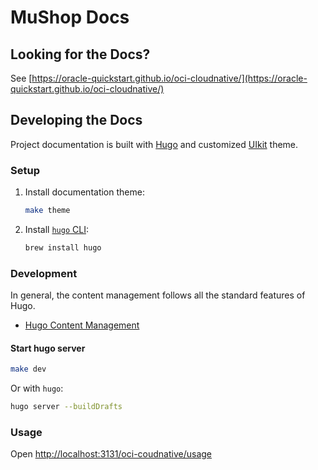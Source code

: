 # MuShop Docs

## Looking for the Docs?

See [https://oracle-quickstart.github.io/oci-cloudnative/](https://oracle-quickstart.github.io/oci-cloudnative/)

## Developing the Docs

Project documentation is built with [Hugo](https://gohugo.io/) and customized [UIkit](https://getuikit.com) theme.

### Setup

1. Install documentation theme:

    ```sh
    make theme
    ```

1. Install [`hugo` CLI](https://gohugo.io/getting-started/installing/):

    ```sh
    brew install hugo
    ```

### Development

In general, the content management follows all the standard features of Hugo.

- [Hugo Content Management](https://gohugo.io/content-management/)

#### Start hugo server

```sh
make dev
```

Or with `hugo`:

```sh
hugo server --buildDrafts
```

### Usage

Open [http://localhost:3131/oci-coudnative/usage](http://localhost:3131/oci-coudnative/usage)

